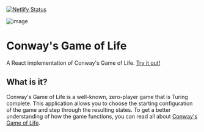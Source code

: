 [![Netlify Status](https://api.netlify.com/api/v1/badges/923f89f6-6881-4b85-8d74-87e78d6934a1/deploy-status)](https://app.netlify.com/sites/cranky-jackson-634088/deploys)

![image](https://user-images.githubusercontent.com/9094828/88730675-a6fe9d00-d104-11ea-95cc-8963606ea67c.png)

# Conway's Game of Life
A React implementation of Conway's Game of Life. [Try it out!](life.mikecornish.me)

## What is it?
Conway's Game of Life is a well-known, zero-player game that is Turing complete. This application allows you to choose the starting configuration of the game and step through the resulting states. To get a better understanding of how the game functions, you can read all about [Conway's Game of Life](https://en.wikipedia.org/wiki/Conway%27s_Game_of_Life).
